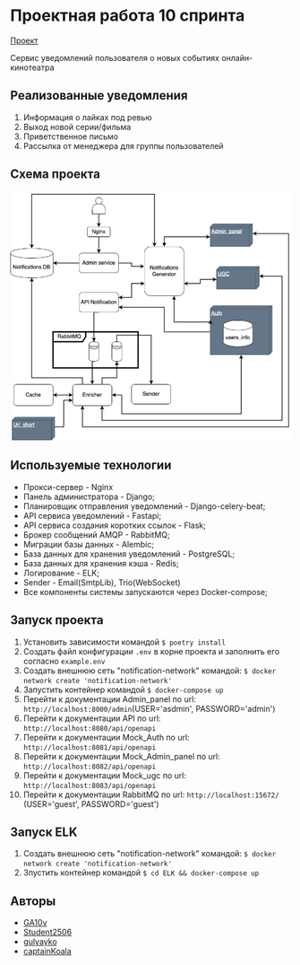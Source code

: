# Проектная работа 10 спринта

[Проект](https://github.com/GA10v/notifications_sprint_1)

Сервис уведомлений пользователя о новых событиях онлайн-кинотеатра

## Реализованные уведомления
1. Информация о лайках под ревью
2. Выход новой серии/фильма
3. Приветственное письмо
4. Рассылка от менеджера для группы пользователей

## Схема проекта

![](docs/notification.png)

## Используемые технологии
- Прокси-сервер - Nginx
- Панель администратора - Django;
- Планировщик отправления уведомлений - Django-celery-beat;
- API сервиса уведомлений - Fastapi;
- API сервиса создания коротких ссылок - Flask;
- Брокер сообщений AMQP - RabbitMQ;
- Миграции базы данных - Alembic;
- База данных для хранения уведомлений - PostgreSQL;
- База данных для хранения кэша - Redis;
- Логирование - ELK;
- Sender - Email(SmtpLib), Trio(WebSocket)
- Все компоненты системы запускаются через Docker-compose;

## Запуск проекта
1. Установить зависимости командой
   `$ poetry install`
2. Создать файл конфигурации `.env` в корне проекта и заполнить его согласно `example.env`
3. Создать внешнюю сеть "notification-network" командой:
   `$ docker network create 'notification-network'`
4. Запустить контейнер командой
   `$ docker-compose up`
5. Перейти к документации Admin_panel по url: `http://localhost:8000/admin`(USER='asdmin', PASSWORD='admin')
6. Перейти к документации API по url: `http://localhost:8080/api/openapi`
7. Перейти к документации Mock_Auth по url: `http://localhost:8081/api/openapi`
8. Перейти к документации Mock_Admin_panel по url: `http://localhost:8082/api/openapi`
9. Перейти к документации Mock_ugc по url: `http://localhost:8083/api/openapi`
10. Перейти к документации RabbitMQ по url: `http://localhost:15672/` (USER='guest', PASSWORD='guest')

## Запуск ELK
1. Создать внешнюю сеть "notification-network" командой:
   `$ docker network create 'notification-network'`
2. Зпустить контейнер командой
   `$ cd ELK && docker-compose up`

## Авторы
- [GA10v](https://github.com/GA10v)
- [Student2506](https://github.com/Student2506)
- [gulyayko](https://github.com/gulyayko)
- [captainKoala](https://github.com/captainKoala)

